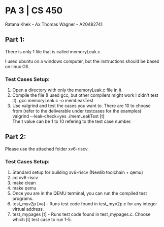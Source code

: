
# PA 3 | CS 450

Ratana Khek - Ax
Thomas Wagner - A20482741

## Part 1:

There is only 1 file that is called memoryLeak.c

I used ubuntu on a windows computer, but the instructions should be based on linux OS.

### Test Cases Setup:   
1. Open a directory with only the memoryLeak.c file in it.
2. Compile the file (I used gcc, but other compilers might work I didn't test it).    gcc memoryLeak.c -o memLeakTest
3. Use valgrind and test the cases you want to. There are 10 to choose from (refer to the deliverable under testcases for the examples)   
valgrind --leak-check=yes ./memLeakTest [t]   
The t value can be 1 to 10 refering to the test case number.

## Part 2:

Please use the attached folder xv6-riscv.

### Test Cases Setup:
1. Standard setup for building xv6-riscv (Newlib toolchain + qemu)
2. cd xv6-riscv
3. make clean
4. make qemu
5. Once you are in the QEMU terminal, you can run the compiled test programs.
6. test_myv2p [va] - Runs test code found in test_myv2p.c for any integer virtual address.
7. test_mypages [t] - Runs test code found in test_mypages.c. Choose which [t] test case to run 1-5.
